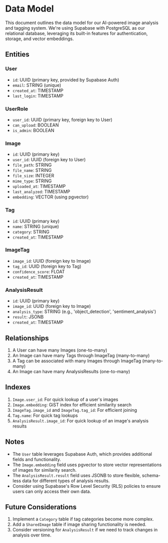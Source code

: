 # Data Model

This document outlines the data model for our AI-powered image analysis and tagging system. We're using Supabase with PostgreSQL as our relational database, leveraging its built-in features for authentication, storage, and vector embeddings.

## Entities

### User
- `id`: UUID (primary key, provided by Supabase Auth)
- `email`: STRING (unique)
- `created_at`: TIMESTAMP
- `last_login`: TIMESTAMP

### UserRole
- `user_id`: UUID (primary key, foreign key to User)
- `can_upload`: BOOLEAN
- `is_admin`: BOOLEAN

### Image
- `id`: UUID (primary key)
- `user_id`: UUID (foreign key to User)
- `file_path`: STRING
- `file_name`: STRING
- `file_size`: INTEGER
- `mime_type`: STRING
- `uploaded_at`: TIMESTAMP
- `last_analyzed`: TIMESTAMP
- `embedding`: VECTOR (using pgvector)

### Tag
- `id`: UUID (primary key)
- `name`: STRING (unique)
- `category`: STRING
- `created_at`: TIMESTAMP

### ImageTag
- `image_id`: UUID (foreign key to Image)
- `tag_id`: UUID (foreign key to Tag)
- `confidence_score`: FLOAT
- `created_at`: TIMESTAMP

### AnalysisResult
- `id`: UUID (primary key)
- `image_id`: UUID (foreign key to Image)
- `analysis_type`: STRING (e.g., 'object_detection', 'sentiment_analysis')
- `result`: JSONB
- `created_at`: TIMESTAMP

## Relationships

1. A User can have many Images (one-to-many)
2. An Image can have many Tags through ImageTag (many-to-many)
3. A Tag can be associated with many Images through ImageTag (many-to-many)
4. An Image can have many AnalysisResults (one-to-many)

## Indexes

1. `Image.user_id`: For quick lookup of a user's images
2. `Image.embedding`: GiST index for efficient similarity search
3. `ImageTag.image_id` and `ImageTag.tag_id`: For efficient joining
4. `Tag.name`: For quick tag lookups
5. `AnalysisResult.image_id`: For quick lookup of an image's analysis results

## Notes

- The `User` table leverages Supabase Auth, which provides additional fields and functionality.
- The `Image.embedding` field uses pgvector to store vector representations of images for similarity search.
- The `AnalysisResult.result` field uses JSONB to store flexible, schema-less data for different types of analysis results.
- Consider using Supabase's Row Level Security (RLS) policies to ensure users can only access their own data.

## Future Considerations

1. Implement a `Category` table if tag categories become more complex.
2. Add a `SharedImage` table if image sharing functionality is needed.
3. Consider versioning for `AnalysisResult` if we need to track changes in analysis over time.

